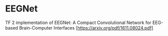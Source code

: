 # EEGNet
TF 2 implementation of EEGNet: A Compact Convolutional Network for EEG-based Brain-Computer Interfaces [https://arxiv.org/pdf/1611.08024.pdf]
